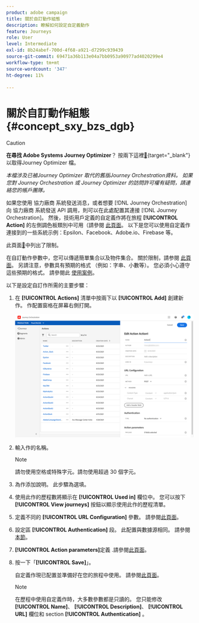 ```yaml
---
product: adobe campaign
title: 關於自訂動作組態
description: 瞭解如何設定自定義動作
feature: Journeys
role: User
level: Intermediate
exl-id: 8b24abef-700d-4f68-a921-d7299c939439
source-git-commit: 69471a36b113e04a7bb0953a90977ad4020299e4
workflow-type: tm+mt
source-wordcount: '347'
ht-degree: 11%

---
```


# 關於自訂動作組態 {#concept_sxy_bzs_dgb}


>[!CAUTION]
>
>**在尋找 Adobe Systems Journey Optimizer**？ 按兩下這裡[&#128279;](https://experienceleague.adobe.com/zh-hant/docs/journey-optimizer/using/ajo-home){target="_blank"}以取得Journey Optimizer 檔。
>
>
>_本檔涉及已被Journey Optimizer 取代的舊版Journey Orchestration資料。 如果您對 Journey Orchestration 或 Journey Optimizer 的訪問許可權有疑問，請連絡您的帳戶團隊。_


如果您使用 協力廠商 系統發送消息，或者想要 [!DNL Journey Orchestration] 向 協力廠商 系統發送 API 調用，則可以在此處配置其連接 [!DNL Journey Orchestration]。 然後，技術用戶定義的自定義作將在旅程 **[!UICONTROL Action]** 的左側調色板類別中可用（請參閱 [此頁面](../building-journeys/about-action-activities.md)。 以下是您可以使用自定義作連接到的一些系統示例：Epsilon、Facebook、Adobe.io、Firebase 等。

此頁面[&#128279;](../about/limitations.md)中列出了限制。

在自訂動作參數中，您可以傳遞簡單集合以及物件集合。 關於限制，請参閱 [此頁面](../usecase/collections.md#limitations)。 另請注意，參數具有預期的格式 （例如：字串、小數等）。 您必須小心遵守這些預期的格式。 請參閱此 [使用案例](../usecase/collections.md)。

以下是設定自訂作所需的主要步驟：

1. 在 **[!UICONTROL Actions]** 清單中按兩下以 **[!UICONTROL Add]** 創建新作。 作配置窗格在屏幕右側打開。

   ![](../assets/custom2.png)

1. 輸入作的名稱。

   >[!NOTE]
   >
   >請勿使用空格或特殊字元。請勿使用超過 30 個字元。

1. 為作添加說明。 此步驟為選填。
1. 使用此作的歷程數將顯示在 **[!UICONTROL Used in]** 欄位中。 您可以按下 **[!UICONTROL View journeys]** 按鈕以顯示使用此作的歷程清單。
1. 定義不同的 **[!UICONTROL URL Configuration]** 參數。 請參閱[此頁面](../action/url-configuration.md)。
1. 設定區 **[!UICONTROL Authentication]** 段。 此配置與數據源相同。  請參閱[本節](../datasource/external-data-sources.md#section_wjp_nl5_nhb)。
1. **[!UICONTROL Action parameters]**&#x200B;定義 .請參閱[此頁面](../action/defining-the-message-parameters.md)。
1. 按一下「**[!UICONTROL Save]**」。

   自定義作現已配置並準備好在您的旅程中使用。 請參閱[此頁面](../building-journeys/about-action-activities.md)。

   >[!NOTE]
   >
   >在歷程中使用自定義作時，大多數參數都是只讀的。 您只能修改 **[!UICONTROL Name]**、 **[!UICONTROL Description]**、 **[!UICONTROL URL]** 欄位和 section **[!UICONTROL Authentication]** 。
